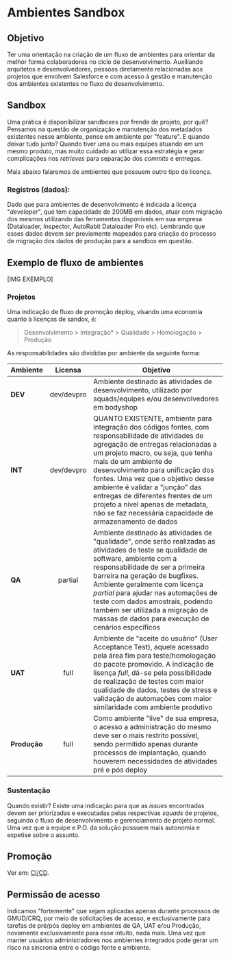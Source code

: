 # Ambientes Sandbox

## Objetivo

Ter uma orientação na criação de um fluxo de ambientes para orientar da melhor forma colaboradores no ciclo de desenvolvimento. Auxiliando arquitetos e desenvolvedores, pessoas diretamente relacionadas aos projetos que envolvem Salesforce e com acesso à gestão e manutenção dos ambientes existentes no fluxo de desenvolvimento.

## Sandbox

Uma prática é disponibilizar sandboxes por frende de projeto, por quê? Pensamos na questão de organização e manutenção dos metadados existentes nesse ambiente, pense em ambiente por "feature". E quando deixar tudo junto? Quando tiver uma ou mais equipes atuando em um mesmo produto, mas muito cuidado ao utilizar essa estratégia e gerar complicações nos _retrieves_ para separação dos _commits_ e entregas.

Mais abaixo falaremos de ambientes que possuem outro tipo de licença.

### Registros (dados):

Dado que para ambientes de desenvolvimento é indicada a licença "_developer_", que tem capacidade de 200MB em dados, atuar com migração dos mesmos utilizando das ferramentas disponíveis em sua empresa (Dataloader, Inspector, AutoRabit Dataloader Pro etc). Lembrando que esses dados devem ser previamente mapeados para criação do processo de migração dos dados de produção para a sandbox em questão.

## Exemplo de fluxo de ambientes

\[IMG EXEMPLO]

### **Projetos**

Uma indicação de fluxo de promoção deploy, visando uma economia quanto à licenças de sandox, é:

> Desenvolvimento > Integração\* > Qualidade > Homologação > Produção

As responsabilidades são divididas por ambiente da seguinte forma:

| Ambiente     |   Licensa  | Objetivo                                                                                                                                                                                                                                                                                                                                                                                                                                             |
| ------------ | :--------: | ---------------------------------------------------------------------------------------------------------------------------------------------------------------------------------------------------------------------------------------------------------------------------------------------------------------------------------------------------------------------------------------------------------------------------------------------------- |
| **DEV**      | dev/devpro | Ambiente destinado às atividades de desenvolvimento, utilizado por squads/equipes e/ou desenvolvedores em bodyshop                                                                                                                                                                                                                                                                                                                                   |
| **INT**      | dev/devpro | QUANTO EXISTENTE, ambiente para integração dos códigos fontes, com responsabilidade de atividades de agregação de entregas relacionadas a um projeto macro, ou seja, que tenha mais de um ambiente de desenvolvimento para unificação dos fontes. Uma vez que o objetivo desse ambiente é validar a "junção" das entregas de diferentes frentes de um projeto a nível apenas de metadata, não se faz necessária capacidade de armazenamento de dados |
| **QA**       |   partial  | Ambiente destinado às atividades de "qualidade", onde serão realizadas as atividades de teste se qualidade de software, ambiente com a responsabilidade de ser a primeira barreira na geração de bugfixes. Ambiente geralmente com licença _partial_ para ajudar nas automações de teste com dados amostrais, podendo também ser utilizada a migração de massas de dados para execução de cenários específicos                                       |
| **UAT**      |    full    | Ambiente de "aceite do usuário" (User Acceptance Test), aquele acessado pela área fim para teste/homologação do pacote promovido. A indicação de lisença _full_, dá-se pela possibilidade de realização de testes com maior qualidade de dados, testes de stress e validação de automações com maior similaridade com ambiente produtivo                                                                                                             |
| **Produção** |    full    | Como ambiente "live" de sua empresa, o acesso a administração do mesmo deve ser o mais restrito possível, sendo permitido apenas durante processos de implantação, quando houverem necessidades de atividades pré e pós deploy                                                                                                                                                                                                                       |

### **Sustentação**

Quando existir? Existe uma indicação para que as _issues_ encontradas devem ser priorizadas e executadas pelas respectivas _squads_ de projetos, seguindo o fluxo de desenvolvimento e gerenciamento de projeto normal. Uma vez que a equipe e P.O. da solução possuem mais autonomia e expetise sobre o assunto.

## Promoção

Ver em: [CI/CD](ci-cd.md).

## Permissão de acesso

Indicamos "fortemente" que sejam aplicadas apenas durante processos de GMUD/CRQ, por meio de solicitações de acesso, e exclusivamente para tarefas de pré/pós deploy em ambientes de QA, UAT e/ou Produção, novamente exclusivamente para esse intuito, nada mais. Uma vez que manter usuários administradores nos ambientes integrados pode gerar um risco na sincronia entre o código fonte e ambiente.
